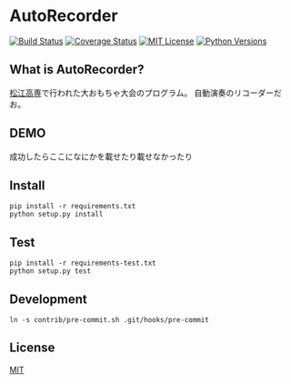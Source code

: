 # AutoRecorder
[![Build Status](https://travis-ci.org/utam0k/autoRecorder.svg?branch=master)](https://travis-ci.org/utam0k/autoRecorder)
[![Coverage Status](https://coveralls.io/repos/github/utam0k/autoRecorder/badge.svg?branch=master)](https://coveralls.io/github/utam0k/autoRecorder?branch=master)
[![MIT License](http://img.shields.io/badge/license-MIT-blue.svg?style=flat)](https://github.com/utam0k/autoRecorder/blob/master/LICENSE.txt)
[![Python Versions](https://img.shields.io/badge/python-2.7%2C%203.3%2C%203.4%2C%203.5%2C%203.6-blue.svg)](https://www.python.org)

## What is AutoRecorder?
[松江高専](http://www.matsue-ct.ac.jp "松江高専")で行われた大おもちゃ大会のプログラム。
自動演奏のリコーダーだお。

## DEMO
成功したらここになにかを載せたり載せなかったり

## Install
```
pip install -r requirements.txt
python setup.py install
```

## Test
```
pip install -r requirements-test.txt
python setup.py test
```

## Development
```
ln -s contrib/pre-commit.sh .git/hooks/pre-commit
```

## License
[MIT](https://github.com/utam0k/autoRecorder/blob/master/LICENSE.txt)
